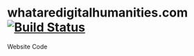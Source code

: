 # whataredigitalhumanities.com [![Build Status](https://travis-ci.com/Brittany-Publishing/whataredigitalhumanities.com.svg?branch=master)](https://travis-ci.com/Brittany-Publishing/whataredigitalhumanities.com)

Website Code
